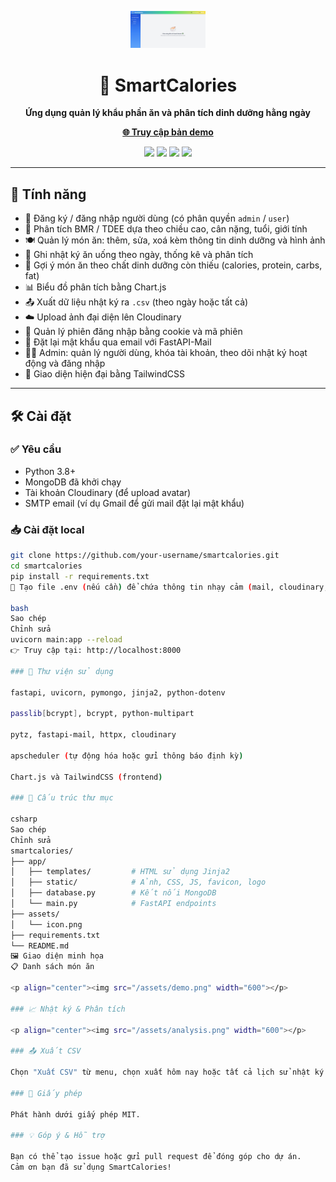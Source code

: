 <p align="center">
  <img src="/assets/icon.png" width="120" alt="SmartCalories logo">
</p>

<h1 align="center">🥗 SmartCalories</h1>

<p align="center"><strong>Ứng dụng quản lý khẩu phần ăn và phân tích dinh dưỡng hằng ngày</strong></p>
<p align="center">
  <a href="https://nhat-ky-an-uong.onrender.com/" target="_blank"><strong>🌐 Truy cập bản demo</strong></a>
</p>

<p align="center">
  <img src="https://img.shields.io/badge/Python-3.8+-blue?logo=python">
  <img src="https://img.shields.io/badge/FastAPI-Framework-0ba360?logo=fastapi">
  <img src="https://img.shields.io/badge/MongoDB-Database-green?logo=mongodb">
  <img src="https://img.shields.io/badge/TailwindCSS-UI-blue?logo=tailwindcss">
</p>

---

## 🚀 Tính năng

- 👤 Đăng ký / đăng nhập người dùng (có phân quyền `admin` / `user`)
- 🧠 Phân tích BMR / TDEE dựa theo chiều cao, cân nặng, tuổi, giới tính
- 🍽️ Quản lý món ăn: thêm, sửa, xoá kèm thông tin dinh dưỡng và hình ảnh
- 🧾 Ghi nhật ký ăn uống theo ngày, thống kê và phân tích
- 🧮 Gợi ý món ăn theo chất dinh dưỡng còn thiếu (calories, protein, carbs, fat)
- 📊 Biểu đồ phân tích bằng Chart.js
- 📤 Xuất dữ liệu nhật ký ra `.csv` (theo ngày hoặc tất cả)
- ☁️ Upload ảnh đại diện lên Cloudinary
- 🔐 Quản lý phiên đăng nhập bằng cookie và mã phiên
- 🔑 Đặt lại mật khẩu qua email với FastAPI-Mail
- 👮‍♀️ Admin: quản lý người dùng, khóa tài khoản, theo dõi nhật ký hoạt động và đăng nhập
- 📸 Giao diện hiện đại bằng TailwindCSS

---

## 🛠️ Cài đặt

### ✅ Yêu cầu

- Python 3.8+
- MongoDB đã khởi chạy
- Tài khoản Cloudinary (để upload avatar)
- SMTP email (ví dụ Gmail để gửi mail đặt lại mật khẩu)

### 📥 Cài đặt local

```bash
git clone https://github.com/your-username/smartcalories.git
cd smartcalories
pip install -r requirements.txt
📌 Tạo file .env (nếu cần) để chứa thông tin nhạy cảm (mail, cloudinary, v.v.)

bash
Sao chép
Chỉnh sửa
uvicorn main:app --reload
👉 Truy cập tại: http://localhost:8000

### 🧰 Thư viện sử dụng

fastapi, uvicorn, pymongo, jinja2, python-dotenv

passlib[bcrypt], bcrypt, python-multipart

pytz, fastapi-mail, httpx, cloudinary

apscheduler (tự động hóa hoặc gửi thông báo định kỳ)

Chart.js và TailwindCSS (frontend)

### 📁 Cấu trúc thư mục

csharp
Sao chép
Chỉnh sửa
smartcalories/
├── app/
│   ├── templates/         # HTML sử dụng Jinja2
│   ├── static/            # Ảnh, CSS, JS, favicon, logo
│   ├── database.py        # Kết nối MongoDB
│   └── main.py            # FastAPI endpoints
├── assets/
│   └── icon.png
├── requirements.txt
└── README.md
🖼️ Giao diện minh họa
📋 Danh sách món ăn

<p align="center"><img src="/assets/demo.png" width="600"></p>

### 📈 Nhật ký & Phân tích

<p align="center"><img src="/assets/analysis.png" width="600"></p>

### 📤 Xuất CSV

Chọn "Xuất CSV" từ menu, chọn xuất hôm nay hoặc tất cả lịch sử nhật ký ăn uống.

### 📄 Giấy phép

Phát hành dưới giấy phép MIT.

### 💡 Góp ý & Hỗ trợ

Bạn có thể tạo issue hoặc gửi pull request để đóng góp cho dự án.
Cảm ơn bạn đã sử dụng SmartCalories!

